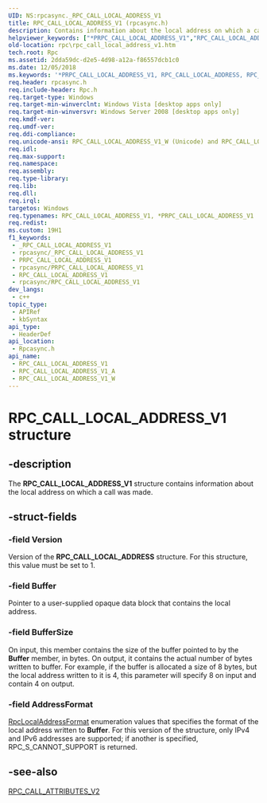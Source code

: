 ```yaml
---
UID: NS:rpcasync._RPC_CALL_LOCAL_ADDRESS_V1
title: RPC_CALL_LOCAL_ADDRESS_V1 (rpcasync.h)
description: Contains information about the local address on which a call was made.
helpviewer_keywords: ["*PRPC_CALL_LOCAL_ADDRESS_V1","RPC_CALL_LOCAL_ADDRESS","RPC_CALL_LOCAL_ADDRESS structure [RPC]","RPC_CALL_LOCAL_ADDRESS_V1","RPC_CALL_LOCAL_ADDRESS_V1 structure [RPC]","RPC_CALL_LOCAL_ADDRESS_V1_A","RPC_CALL_LOCAL_ADDRESS_V1_W","rpc.rpc_call_local_address_v1","rpcasync/RPC_CALL_LOCAL_ADDRESS","rpcasync/RPC_CALL_LOCAL_ADDRESS_V1","rpcasync/RPC_CALL_LOCAL_ADDRESS_V1_A","rpcasync/RPC_CALL_LOCAL_ADDRESS_V1_W"]
old-location: rpc\rpc_call_local_address_v1.htm
tech.root: Rpc
ms.assetid: 2dda59dc-d2e5-4d98-a12a-f86557dcb1c0
ms.date: 12/05/2018
ms.keywords: '*PRPC_CALL_LOCAL_ADDRESS_V1, RPC_CALL_LOCAL_ADDRESS, RPC_CALL_LOCAL_ADDRESS structure [RPC], RPC_CALL_LOCAL_ADDRESS_V1, RPC_CALL_LOCAL_ADDRESS_V1 structure [RPC], RPC_CALL_LOCAL_ADDRESS_V1_A, RPC_CALL_LOCAL_ADDRESS_V1_W, rpc.rpc_call_local_address_v1, rpcasync/RPC_CALL_LOCAL_ADDRESS, rpcasync/RPC_CALL_LOCAL_ADDRESS_V1, rpcasync/RPC_CALL_LOCAL_ADDRESS_V1_A, rpcasync/RPC_CALL_LOCAL_ADDRESS_V1_W'
req.header: rpcasync.h
req.include-header: Rpc.h
req.target-type: Windows
req.target-min-winverclnt: Windows Vista [desktop apps only]
req.target-min-winversvr: Windows Server 2008 [desktop apps only]
req.kmdf-ver: 
req.umdf-ver: 
req.ddi-compliance: 
req.unicode-ansi: RPC_CALL_LOCAL_ADDRESS_V1_W (Unicode) and RPC_CALL_LOCAL_ADDRESS_V1_A (ANSI)
req.idl: 
req.max-support: 
req.namespace: 
req.assembly: 
req.type-library: 
req.lib: 
req.dll: 
req.irql: 
targetos: Windows
req.typenames: RPC_CALL_LOCAL_ADDRESS_V1, *PRPC_CALL_LOCAL_ADDRESS_V1
req.redist: 
ms.custom: 19H1
f1_keywords:
 - _RPC_CALL_LOCAL_ADDRESS_V1
 - rpcasync/_RPC_CALL_LOCAL_ADDRESS_V1
 - PRPC_CALL_LOCAL_ADDRESS_V1
 - rpcasync/PRPC_CALL_LOCAL_ADDRESS_V1
 - RPC_CALL_LOCAL_ADDRESS_V1
 - rpcasync/RPC_CALL_LOCAL_ADDRESS_V1
dev_langs:
 - c++
topic_type:
 - APIRef
 - kbSyntax
api_type:
 - HeaderDef
api_location:
 - Rpcasync.h
api_name:
 - RPC_CALL_LOCAL_ADDRESS_V1
 - RPC_CALL_LOCAL_ADDRESS_V1_A
 - RPC_CALL_LOCAL_ADDRESS_V1_W
---
```


# RPC_CALL_LOCAL_ADDRESS_V1 structure


## -description

The <b>RPC_CALL_LOCAL_ADDRESS_V1</b> structure  contains information about the local address on which a call was made.

## -struct-fields

### -field Version

Version of the <b>RPC_CALL_LOCAL_ADDRESS</b> structure. For this structure, this value must be set to 1.

### -field Buffer

Pointer to a user-supplied opaque data block that contains the local address.

### -field BufferSize

On input, this member contains the size of the buffer pointed to by the <b>Buffer</b> member, in bytes. On output, it contains the actual number of bytes written to buffer. For example, if the buffer is allocated a size of 8 bytes, but the local address written to it is 4, this parameter will specify 8 on input and contain 4 on output.

### -field AddressFormat

<a href="/windows/desktop/api/rpcasync/ne-rpcasync-rpclocaladdressformat">RpcLocalAddressFormat</a> enumeration values that specifies the format of the local address written to <b>Buffer</b>. For this version of the structure, only IPv4 and IPv6 addresses  are supported; if another is specified, RPC_S_CANNOT_SUPPORT is returned.

## -see-also

<a href="/windows/desktop/api/rpcasync/ns-rpcasync-rpc_call_attributes_v2_a">RPC_CALL_ATTRIBUTES_V2</a>